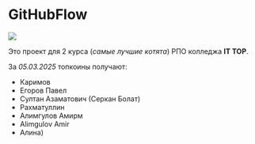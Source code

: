 # GitHubFlow

![](https://avatars.mds.yandex.net/get-altay/13220782/2a0000018fa148d55a6650ed7aca3098b8e5/XXXL)

Это проект для 2 курса (*самые лучшие котята*) РПО колледжа **IT TOP**.

За *05.03.2025* топкоины получают:

- Каримов
- Егоров Павел
- Султан Азаматович (Серкан Болат)
- Рахматуллин
- Алимгулов Амирм
- Alimgulov Amir 
- Алина)
